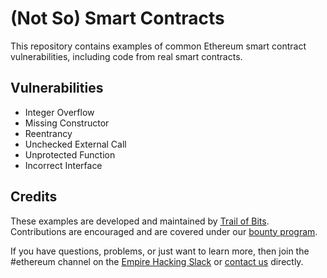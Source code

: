 # (Not So) Smart Contracts

This repository contains examples of common Ethereum smart contract vulnerabilities, including code from real smart contracts.

## Vulnerabilities

- Integer Overflow
- Missing Constructor
- Reentrancy
- Unchecked External Call
- Unprotected Function
- Incorrect Interface

## Credits

These examples are developed and maintained by [Trail of Bits](https://www.trailofbits.com/). Contributions are encouraged and are covered under our [bounty program](https://github.com/trailofbits/not-so-smart-contracts/wiki#bounties).

If you have questions, problems, or just want to learn more, then join the #ethereum channel on the [Empire Hacking Slack](https://empireslacking.herokuapp.com/) or [contact us](https://www.trailofbits.com/contact/) directly.

